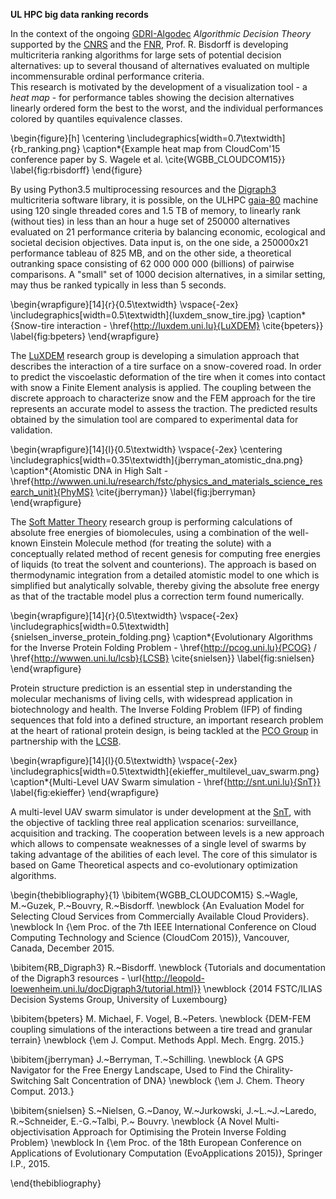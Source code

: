 __UL HPC big data ranking records__  

In the context of the ongoing [GDRI-Algodec](http://www.algodec.org) _Algorithmic Decision Theory_ supported by the [CNRS](http://www.cnrs.fr) and the [FNR](http://www.fnr.lu), Prof. R. Bisdorff is developing multicriteria ranking algorithms for large sets of potential decision alternatives: up to several thousand of alternatives evaluated on multiple incommensurable ordinal performance criteria.  
This research is motivated by the development of a visualization tool - a *heat map* - for performance tables showing the decision alternatives linearly ordered form the best to the worst, and the individual performances colored by quantiles equivalence classes.

\begin{figure}[h]
    \centering \includegraphics[width=0.7\textwidth]{rb_ranking.png}
    \caption*{Example heat map from CloudCom'15 conference paper by S. Wagele et al. \cite{WGBB_CLOUDCOM15}}
    \label{fig:rbisdorff}
\end{figure}

By using Python3.5 multiprocessing resources and the [Digraph3](http://leopold-loewenheim.uni.lu/docDigraph3/tutorial.html) multicriteria software library, it is possible, on the ULHPC [gaia-80](https://hpc.uni.lu/systems/gaia/#computing-capacity) machine using 120 single threaded cores and 1.5 TB of memory, to linearly rank (without ties) in less than an hour a huge set of 250000 alternatives evaluated on 21 performance criteria by balancing economic, ecological and societal decision objectives. Data input is, on the one side, a 250000x21 performance tableau of 825 MB, and on the other side, a theoretical outranking space consisting of 62 000 000 000 (billions) of pairwise comparisons. A "small" set of 1000 decision alternatives, in a similar setting, may thus be ranked typically in less than 5 seconds.

\begin{wrapfigure}[14]{r}{0.5\textwidth}
  \vspace{-2ex}
  \includegraphics[width=0.5\textwidth]{luxdem_snow_tire.jpg}
  \caption*{Snow-tire interaction - \href{http://luxdem.uni.lu}{LuXDEM} \cite{bpeters}}
  \label{fig:bpeters}
\end{wrapfigure}

The [LuXDEM](http://luxdem.uni.lu) research group is developing a simulation approach that describes the interaction of a tire surface on a snow-covered road. In order to predict the viscoelastic deformation of the tire when it comes into contact with snow a Finite Element analysis is applied. The coupling between the discrete approach to characterize snow and the FEM approach for the tire represents an accurate model to assess the traction. The predicted results obtained by the simulation tool are compared to experimental data for validation.

\begin{wrapfigure}[14]{l}{0.5\textwidth}
  \vspace{-2ex}
  \centering \includegraphics[width=0.35\textwidth]{jberryman_atomistic_dna.png}
  \caption*{Atomistic DNA in High Salt - \href{http://wwwen.uni.lu/research/fstc/physics_and_materials_science_research_unit}{PhyMS} \cite{jberryman}}
  \label{fig:jberryman}
\end{wrapfigure}

The [Soft Matter Theory](http://softmattertheory.uni.lu) research group is performing calculations of absolute free energies of biomolecules, using a combination of the well-known Einstein Molecule method (for treating the solute) with a conceptually related method of recent genesis for computing free energies of liquids (to treat the solvent and counterions). The approach is based on thermodynamic integration from a detailed atomistic model to one which is simplified but analytically solvable, thereby giving the absolute free energy as that of the tractable model plus a correction term found numerically.

\begin{wrapfigure}[14]{r}{0.5\textwidth}
  \vspace{-2ex}
  \includegraphics[width=0.5\textwidth]{snielsen_inverse_protein_folding.png}
  \caption*{Evolutionary Algorithms for the Inverse Protein Folding Problem - \href{http://pcog.uni.lu}{PCOG} / \href{http://wwwen.uni.lu/lcsb}{LCSB} \cite{snielsen}}
  \label{fig:snielsen}
\end{wrapfigure}

Protein structure prediction is an essential step in understanding the molecular mechanisms of living cells, with widespread application in biotechnology and health.
The Inverse Folding Problem (IFP) of finding sequences that fold into a defined structure, an important research problem at the heart of rational protein design, is being tackled at the [PCO Group](http://pcog.uni.lu) in partnership with the [LCSB]({http://wwwen.uni.lu/lcsb).

\begin{wrapfigure}[14]{l}{0.5\textwidth}
  \vspace{-2ex}
  \includegraphics[width=0.5\textwidth]{ekieffer_multilevel_uav_swarm.png}
  \caption*{Multi-Level UAV Swarm simulation - \href{http://snt.uni.lu}{SnT}}
  \label{fig:ekieffer}
\end{wrapfigure}

A multi-level UAV swarm simulator is under development at the [SnT](http://snt.uni.lu), with the objective of tackling three real application scenarios: surveillance, acquisition and tracking. The cooperation between levels is a new approach which allows to compensate weaknesses of a single level of swarms by taking advantage of the abilities of each level. The core of this simulator is based on Game Theoretical aspects and  co-evolutionary optimization algorithms.


\begin{thebibliography}{1}
\bibitem{WGBB_CLOUDCOM15}
S.~Wagle, M.~Guzek, P.~Bouvry, R.~Bisdorff.
\newblock {An Evaluation Model for Selecting Cloud Services from Commercially Available Cloud Providers}.
\newblock In {\em Proc. of the 7th IEEE International Conference on Cloud Computing Technology and Science (CloudCom 2015)}, Vancouver, Canada, December 2015.

\bibitem{RB_Digraph3}
R.~Bisdorff.
\newblock {Tutorials and documentation of the Digraph3 resources - \url{http://leopold-loewenheim.uni.lu/docDigraph3/tutorial.html}}
\newblock {2014 FSTC/ILIAS Decision Systems Group, University of Luxembourg}

\bibitem{bpeters}
M. Michael, F. Vogel, B.~Peters.
\newblock {DEM-FEM coupling simulations of the interactions between a tire tread and granular terrain}
\newblock {\em J. Comput. Methods Appl. Mech. Engrg. 2015.}

\bibitem{jberryman}
J.~Berryman, T.~Schilling.
\newblock {A GPS Navigator for the Free Energy Landscape, Used to Find the Chirality-Switching Salt Concentration of DNA}
\newblock {\em J. Chem. Theory Comput. 2013.}

\bibitem{snielsen}
S.~Nielsen, G.~Danoy, W.~Jurkowski, J.~L.~J.~Laredo, R.~Schneider, E.-G.~Talbi, P.~ Bouvry.
\newblock {A Novel Multi-objectivisation Approach for Optimising the Protein Inverse Folding Problem}
\newblock In {\em Proc. of the 18th European Conference on Applications of Evolutionary Computation (EvoApplications 2015)}, Springer I.P., 2015.

\end{thebibliography}
